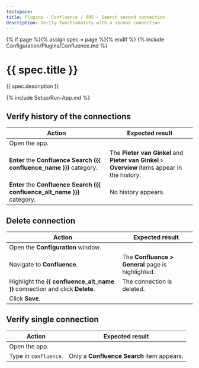 ```yaml
---
testspace:
title: Plugins - Confluence / 005 - Search second connection
description: Verify functionality with a second connection.
---
```


{% if page %}{% assign spec = page %}{% endif %}
{% include Configuration/Plugins/Confluence.md %}

# {{ spec.title }}

{{ spec.description }}

{% include Setup/Run-App.md %}

## Verify history of the connections

| Action                                                                    | Expected result                                                                             |
| ------------------------------------------------------------------------- | ------------------------------------------------------------------------------------------- |
| Open the app.                                                             |                                                                                             |
| **Enter** the **Confluence Search ({{ confluence_name }})** category.     | The **Pieter van Ginkel** and **Pieter van Ginkel › Overview** items appear in the history. |
| **Enter** the **Confluence Search ({{ confluence_alt_name }})** category. | No history appears.                                                                         |

## Delete connection

| Action                                                                       | Expected result                                   |
| ---------------------------------------------------------------------------- | ------------------------------------------------- |
| Open the **Configuration** window.                                           |                                                   |
| Navigate to **Confluence**.                                                  | The **Confluence > General** page is highlighted. |
| Highlight the **{{ confluence_alt_name }}** connection and click **Delete**. | The connection is deleted.                        |
| Click **Save**.                                                              |                                                   |

## Verify single connection

| Action                | Expected result                            |
| --------------------- | ------------------------------------------ |
| Open the app.         |                                            |
| Type in `confluence`. | Only a **Confluence Search** item appears. |
